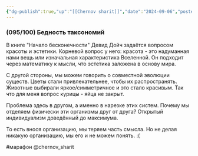 ```yaml
---
{"dg-publish":true,"up":"[[Chernov sharit]]","date":"2024-09-06","posted":"https://t.me/chernov_sharit/637","modified_at":"2024-09-10T22:36:18+03:00","published_at":"2024-09-06T19:05:00+03:00","dg-path":"/chernov_sharit/2024-09-06 бедность таксономий.md","permalink":"/chernov-sharit/2024-09-06-bednost-taksonomij/","dgPassFrontmatter":true}
---
```



### (095/100) Бедность таксономий

В книге "Начало бесконечности" Девид Дойч задаётся вопросом красоты и эстетики. Корневой вопрос у него: красота - это надуманная нами вещь или изначальная характеристика Вселенной. Он подходит через математику к мысли, что эстетика заложена в основу мира.

С другой стороны, мы можем говорить о совместной эволюции существ. Цветы стали привлекательнее, чтобы их распространять. Животные выбирали яркое/симметричное и это стало красивым. Так что для меня вопрос курицы - яйца не закрыт.

Проблема здесь в другом, а именно в нарезке этих систем. Почему мы отделяем физически эти организмы друг от друга? Открытый индивидуализм доведённый до максимума.

То есть внося организацию, мы теряем часть смысла. Но не делая никакую организацию, мы его и не можем понять. :(

#марафон @chernov_sharit
